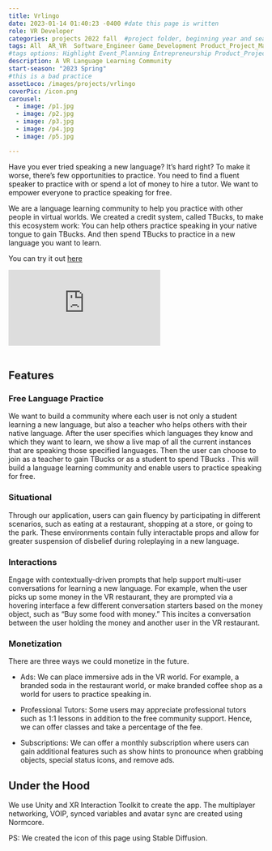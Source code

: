 ```yaml
---
title: Vrlingo
date: 2023-01-14 01:40:23 -0400 #date this page is written
role: VR Developer 
categories: projects 2022 fall  #project folder, beginning year and season
tags: All  AR_VR  Software_Engineer Game_Development Product_Project_Management
#tags options: Highlight Event_Planning Entrepreneurship Product_Project_Management Game_Design Marketing Negotiation  Web_Design
description: A VR Language Learning Community
start-season: "2023 Spring"
#this is a bad practice
assetLoco: /images/projects/vrlingo
coverPic: /icon.png
carousel:
  - image: /p1.jpg
  - image: /p2.jpg
  - image: /p3.jpg
  - image: /p4.jpg
  - image: /p5.jpg

---
```


Have you ever tried speaking a new language? It’s hard right? To make it worse, there’s few opportunities to practice. You need to find a fluent speaker to practice with or spend a lot of money to hire a tutor. We want to empower everyone to practice speaking for free.

We are a language learning community to help you practice with other people in virtual worlds. We created a credit system, called TBucks, to make this ecosystem work: You can help others practice speaking in your native tongue to gain TBucks. And then spend TBucks to practice in a new language you want to learn.

You can try it out [here](https://github.com/SCP650/Vrlingo-New)

<div class="iframe-container"><iframe src="https://www.youtube.com/embed/mgdhqsrxNBY" frameborder="0" allow="accelerometer; autoplay; encrypted-media; gyroscope; picture-in-picture" allowfullscreen></iframe></div><br>

## Features

### Free Language Practice

We want to build a community where each user is not only a student learning a new language, but also a teacher who helps others with their native language. After the user specifies which languages they know and which they want to learn, we show a live map of all the current instances that are speaking those specified languages. Then the user can choose to join as a teacher to gain TBucks or as a student to spend TBucks . This will build a language learning community and enable users to practice speaking for free.


### Situational

Through our application, users can gain fluency by participating in different scenarios, such as eating at a restaurant, shopping at a store, or going to the park. These environments contain fully interactable props and allow for greater suspension of disbelief during roleplaying in a new language.

### Interactions

Engage with contextually-driven prompts that help support multi-user conversations for learning a new language. For example, when the user picks up some money in the VR restaurant, they are prompted via a hovering interface a few different conversation starters based on the money object, such as “Buy some food with money.” This incites a conversation between the user holding the money and another user in the VR restaurant.

### Monetization

There are three ways we could monetize in the future.

- Ads: We can place immersive ads in the VR world. For example, a branded soda in the restaurant world, or make branded coffee shop as a world for users to practice speaking in.

- Professional Tutors: Some users may appreciate professional tutors such as 1:1 lessons in addition to the free community support. Hence, we can offer classes and take a percentage of the fee.

- Subscriptions: We can offer a monthly subscription where users can gain additional features such as show hints to pronounce when grabbing objects, special status icons, and remove ads.

## Under the Hood 
 
We use Unity and XR Interaction Toolkit to create the app. The multiplayer networking, VOIP, synced variables and avatar sync are created using Normcore.

PS: We created the icon of this page using Stable Diffusion. 